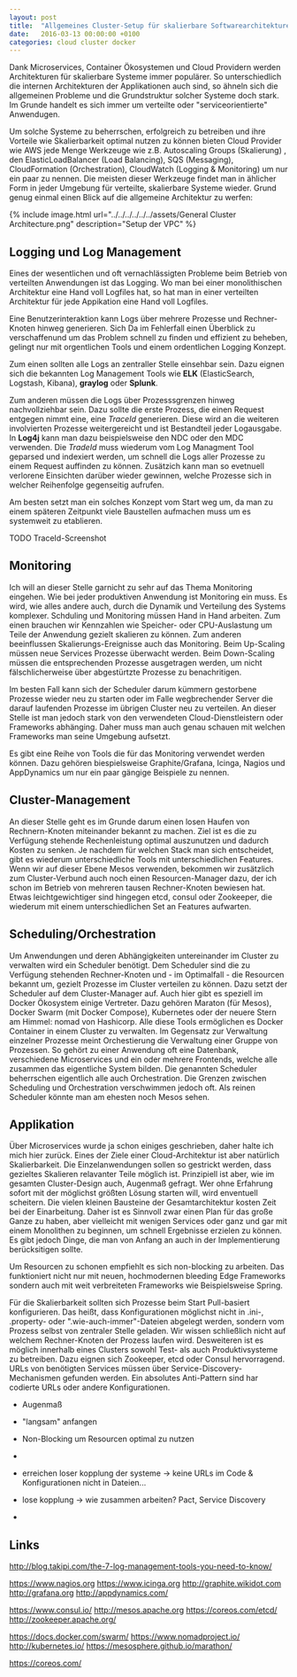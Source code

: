 ```yaml
---
layout: post
title:  "Allgemeines Cluster-Setup für skalierbare Softwarearchitekturen"
date:   2016-03-13 00:00:00 +0100
categories: cloud cluster docker
---
```


Dank Microservices, Container Ökosystemen und Cloud Providern werden Architekturen für skalierbare Systeme immer populärer.
So unterschiedlich die internen Architekturen der Applikationen auch sind, so ähneln sich die allgemeinen Probleme und die 
Grundstruktur solcher Systeme doch stark. Im Grunde handelt es sich immer um verteilte oder "serviceorientierte" Anwendugen. 

Um solche Systeme zu beherrschen, erfolgreich zu betreiben und ihre Vorteile wie Skalierbarkeit optimal nutzen zu können 
bieten Cloud Provider wie AWS jede Menge Werkzeuge wie z.B. Autoscaling Groups (Skalierung) , den ElasticLoadBalancer (Load Balancing), 
SQS (Messaging), CloudFormation (Orchestration), CloudWatch (Logging & Monitoring) um nur ein paar zu nennen. Die meisten dieser 
Werkzeuge findet man in ählicher Form in jeder Umgebung für verteilte, skalierbare Systeme wieder. Grund genug einmal einen 
Blick auf die allgemeine Architektur zu werfen:  
              
{% include image.html url="../../../../../../assets/General Cluster Architecture.png" description="Setup der VPC" %}

## Logging und Log Management

Eines der wesentlichen und oft vernachlässigten Probleme beim Betrieb von verteilten Anwendungen ist das Logging. Wo man bei
einer monolithischen Architektur eine Hand voll Logfiles hat, so hat man in einer verteilten Architektur für jede Appikation 
eine Hand voll Logfiles. 

Eine Benutzerinteraktion kann Logs über mehrere Prozesse und Rechner-Knoten hinweg generieren. Sich Da im  Fehlerfall einen Überblick zu 
verschaffenund um das Problem schnell zu finden und effizient zu beheben, gelingt nur mit orgentlichen Tools und einem ordentlichen 
Logging Konzept.

Zum einen sollten alle Logs an zentraller Stelle einsehbar sein. Dazu eignen sich die bekannten Log Management Tools wie **ELK** (ElasticSearch, Logstash, Kibana), 
**graylog** oder **Splunk**. 

Zum anderen müssen die Logs über Prozesssgrenzen hinweg nachvollziehbar sein. Dazu sollte die erste Prozess,
die einen Request entgegen nimmt eine, eine *TraceId* generieren. Diese wird an die weiteren involvierten Prozesse weitergereicht 
und ist Bestandteil jeder Logausgabe. In **Log4j** kann man dazu beispielsweise den NDC oder den MDC verwenden. Die *TradeId* muss wiederum 
vom Log Managment Tool geparsed und indexiert werden, um schnell die Logs aller Prozesse zu einem Request auffinden zu können. 
Zusätzich kann man so evetnuell verlorene Einsichten darüber wieder gewinnen, welche Prozesse sich in welcher Reihenfolge 
gegenseitig aufrufen.

Am besten setzt man ein solches Konzept vom Start weg um, da man zu einem späteren Zeitpunkt viele Baustellen aufmachen muss
um es systemweit zu etablieren.
 
TODO TraceId-Screenshot    


## Monitoring

Ich will an dieser Stelle garnicht zu sehr auf das Thema Monitoring eingehen. Wie bei jeder produktiven Anwendung ist Monitoring ein muss.
Es wird, wie alles andere auch, durch die Dynamik und Verteilung des Systems komplexer. Schduling und Monitoring müssen
Hand in Hand arbeiten. Zum einen brauchen wir Kennzahlen wie Speicher- oder CPU-Auslastung um Teile der Anwendung gezielt skalieren zu können.
Zum anderen beeinflussen Skalierungs-Ereignisse auch das Monitoring. Beim Up-Scaling müssen neue Services Prozesse überwacht werden. 
Beim Down-Scaling müssen die entsprechenden Prozesse ausgetragen werden, um nicht fälschlicherweise über abgestürtzte Prozesse zu benachritigen. 

Im besten Fall kann sich der Scheduler darum kümmern gestorbene Prozesse wieder neu zu starten oder im Falle wegbrechender Server
die darauf laufenden Prozesse im übrigen Cluster neu zu verteilen. An dieser Stelle ist man jedoch stark von den verwendeten 
Cloud-Dienstleistern oder Frameworks abhänging. Daher muss man auch genau schauen mit welchen Frameworks man seine Umgebung aufsetzt.

Es gibt eine Reihe von Tools die für das Monitoring verwendet werden können. Dazu gehören biespielsweise Graphite/Grafana, Icinga, Nagios und AppDynamics 
um nur ein paar gängige Beispiele zu nennen.
 
## Cluster-Management

An dieser Stelle geht es im Grunde darum einen losen Haufen von Rechnern-Knoten miteinander bekannt zu machen. Ziel ist es 
die zu Verfügung stehende Rechenleistung optimal auszunutzen und dadurch Kosten zu senken. 
Je nachdem für welchen Stack man sich entscheidet, gibt es wiederum unterschiedliche Tools mit unterschiedlichen Features.
Wenn wir auf dieser Ebene Mesos verwenden, bekommen wir zusätzlich zum Cluster-Verbund auch noch einen Resourcen-Manager dazu, 
der ich schon im Betrieb von mehreren tausen Rechner-Knoten bewiesen hat.
Etwas leichtgewichtiger sind hingegen etcd, consul oder Zookeeper, die wiederum mit einem unterschiedlichen Set an Features aufwarten.
  
## Scheduling/Orchestration  

Um Anwendungen und deren Abhängigkeiten untereinander im Cluster zu verwalten wird ein Scheduler benötigt. Dem Scheduler sind die 
zu Verfügung stehenden Rechner-Knoten und - im Optimalfall - die Resourcen bekannt um, gezielt Prozesse im Cluster verteilen zu können. 
Dazu setzt der Scheduler auf dem Cluster-Manager auf. 
Auch hier gibt es speziell im Docker Ökosystem einige Vertreter. Dazu gehören Maraton (für Mesos), Docker Swarm (mit Docker Compose), 
Kubernetes oder der neuere Stern am Himmel: nomad von Hashicorp. Alle diese Tools ermöglichen es Docker Container in einem Cluster
zu verwalten. 
Im Gegensatz zur Verwaltung einzelner Prozesse meint Orchestierung die Verwaltung einer Gruppe von Prozessen. So gehört zu einer
Anwendung oft eine Datenbank, verschiedene Microservices und ein oder mehrere Frontends, welche alle zusammen das eigentliche System 
bilden. Die genannten Scheduler beherrschen eigentlich alle auch Orchestration. Die Grenzen zwischen Scheduling und Orchestration 
verschwimmen jedoch oft. Als reinen Scheduler könnte man am ehesten noch Mesos sehen.
   
## Applikation

Über Microservices wurde ja schon einiges geschrieben, daher halte ich mich hier zurück. Eines der Ziele einer Cloud-Architektur 
ist aber natürlich Skalierbarkeit. Die Einzelanwendungen sollen so gestrickt werden, dass gezieltes Skalieren relavanter Teile möglich ist. 
Prinzipiell ist aber, wie im gesamten Cluster-Design auch, Augenmaß gefragt. Wer ohne Erfahrung sofort mit der möglichst größten Lösung 
starten will, wird enventuell scheitern. Die vielen kleinen Bausteine der Gesamtarchitektur kosten Zeit bei der Einarbeitung. Daher ist es 
Sinnvoll zwar einen Plan für das große Ganze zu haben, aber vielleicht mit wenigen Services oder ganz und gar mit einem Monolithen zu 
beginnen, um schnell Ergebnisse erzielen zu können. Es gibt jedoch Dinge, die man von Anfang an auch in der Implementierung berücksitigen 
sollte. 

Um Resourcen zu schonen empfiehlt es sich non-blocking zu arbeiten. Das funktioniert nicht nur mit neuen, hochmodernen bleeding Edge 
Frameworks sondern auch mit weit verbreiteten Frameworks wie Beispielsweise Spring. 

Für die Skalierbarkeit sollten sich Prozesse beim Start Pull-basiert konfigurieren. Das heißt, dass Konfigurationen möglichst nicht
in .ini-, .property- oder ".wie-auch-immer"-Dateien abgelegt werden, sondern vom Prozess selbst von zentraler Stelle geladen. Wir wissen
schließlich nicht auf welchem Rechner-Knoten der Prozess laufen wird. Desweiteren ist es möglich innerhalb eines Clusters sowohl Test-
als auch Produktivsysteme zu betreiben. Dazu eignen sich Zookeeper, etcd oder Consul hervorragend. URLs von benötigten Services müssen 
über Service-Discovery-Mechanismen gefunden werden. Ein absolutes Anti-Pattern sind har codierte URLs oder andere Konfigurationen.



  
  
    
  

- Augenmaß
- "langsam" anfangen
- Non-Blocking um Resourcen optimal zu nutzen
-      
  
- erreichen loser kopplung der systeme -> keine URLs im Code & Konfigurationen nicht in Dateien...
- lose kopplung -> wie zusammen arbeiten? Pact, Service Discovery
- 

## Links
http://blog.takipi.com/the-7-log-management-tools-you-need-to-know/

https://www.nagios.org
https://www.icinga.org
http://graphite.wikidot.com
http://grafana.org
http://appdynamics.com/

https://www.consul.io/
http://mesos.apache.org
https://coreos.com/etcd/
http://zookeeper.apache.org/

https://docs.docker.com/swarm/
https://www.nomadproject.io/
http://kubernetes.io/
https://mesosphere.github.io/marathon/

https://coreos.com/


